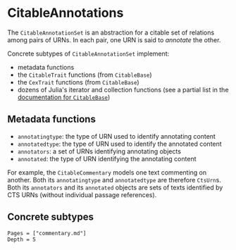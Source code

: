 # CitableAnnotations

The `CitableAnnotationSet` is an abstraction for a citable set of relations among pairs of URNs.  In each pair, one URN is said to *annotate* the other.


Concrete subtypes of `CitableAnnotationSet` implement:

- metadata functions 
- the `CitableTrait` functions (from `CitableBase`)
- the `CexTrait` functions  (from `CitableBase`)
- dozens of Julia's iterator and collection functions (see a partial list in the [documentation for `CitableBase`](https://cite-architecture.github.io/CitableBase.jl/stable/collections2/))


## Metadata functions

- `annotatingtype`: the type of URN used to identify annotating content
- `annotatedtype`: the type of URN used to identify the annotated content
- `annotators`:  a set of URNs identifying annotating objects 
- `annotated`: the type of URN identifying the annotating content

For example, the `CitableCommentary` models one text commenting on another. Both its `annotatingtype` and `annotatedtype` are therefore `CtsUrn`s.  Both its `annotators` and its `annotated` objects are sets of texts identified by CTS URNs (without individual passage references).

## Concrete subtypes

```@contents
Pages = ["commentary.md"]
Depth = 5
```
